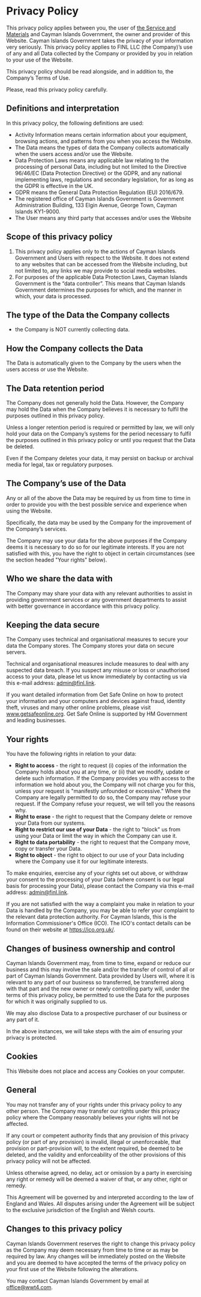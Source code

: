 # Privacy Policy

This privacy policy applies between you, the user of [the Service and Materials](https://docs.finlchain.org/finl-docs/legal-issues/terms-of-use#the-services-or-materials) and Cayman Islands Government, the owner and provider of this Website. Cayman Islands Government takes the privacy of your information very seriously. This privacy policy applies to FINL LLC (the Company)’s use of any and all Data collected by the Company or provided by you in relation to your use of the Website.

This privacy policy should be read alongside, and in addition to, the Company’s Terms of Use.

Please, read this privacy policy carefully.

## Definitions and interpretation

In this privacy policy, the following definitions are used:

* Activity Information means certain information about your equipment, browsing actions, and patterns from you when you access the Website.
* The Data means the types of data the Company collects automatically when the users access and/or use the Website.
* Data Protection Laws means any applicable law relating to the processing of personal Data, including but not limited to the Directive 96/46/EC (Data Protection Directive) or the GDPR, and any national implementing laws, regulations and secondary legislation, for as long as the GDPR is effective in the UK.
* GDPR means the General Data Protection Regulation (EU) 2016/679.
* The registered office of Cayman Islands Government is Government Administration Building, 133 Elgin Avenue, George Town, Cayman Islands KY1-9000.
* The User means any third party that accesses and/or uses the Website

## **Scope of this privacy policy**

1. This privacy policy applies only to the actions of Cayman Islands Government and Users with respect to the Website. It does not extend to any websites that can be accessed from the Website including, but not limited to, any links we may provide to social media websites.
2. For purposes of the applicable Data Protection Laws, Cayman Islands Government is the “data controller”. This means that Cayman Islands Government determines the purposes for which, and the manner in which, your data is processed.

## **The type of the Data the Company collects**

* the Company is NOT currently collecting data.

## How the Company collects the Data

The Data is automatically given to the Company by the users when the users access or use the Website.

## The Data retention period

The Company does not generally hold the Data. However, the Company may hold the Data when the Company believes it is necessary to fulfil the purposes outlined in this privacy policy.

Unless a longer retention period is required or permitted by law, we will only hold your data on the Company’s systems for the period necessary to fulfil the purposes outlined in this privacy policy or until you request that the Data be deleted.

Even if the Company deletes your data, it may persist on backup or archival media for legal, tax or regulatory purposes.

## The Company’s use of the Data

Any or all of the above the Data may be required by us from time to time in order to provide you with the best possible service and experience when using the Website.

Specifically, the data may be used by the Company for the improvement of the Company’s services.

The Company may use your data for the above purposes if the Company deems it is necessary to do so for our legitimate interests. If you are not satisfied with this, you have the right to object in certain circumstances (see the section headed "Your rights" below).

## Who we share the data with

The Company may share your data with any relevant authorities to assist in providing government services or any government departments to assist with better governance in accordance with this privacy policy.

## Keeping the data secure

The Company uses technical and organisational measures to secure your data the Company stores. The Company stores your data on secure servers.

Technical and organisational measures include measures to deal with any suspected data breach. If you suspect any misuse or loss or unauthorised access to your data, please let us know immediately by contacting us via this e-mail address: [admin@finl.link](mailto:admin@finl.link).

If you want detailed information from Get Safe Online on how to protect your information and your computers and devices against fraud, identity theft, viruses and many other online problems, please visit www.getsafeonline.org. Get Safe Online is supported by HM Government and leading businesses.

## Your rights

You have the following rights in relation to your data:

* **Right to access** - the right to request (i) copies of the information the Company holds about you at any time, or (ii) that we modify, update or delete such information. If the Company provides you with access to the information we hold about you, the Company will not charge you for this, unless your request is "manifestly unfounded or excessive." Where the Company are legally permitted to do so, the Company may refuse your request. If the Company refuse your request, we will tell you the reasons why.
* **Right to erase** - the right to request that the Company delete or remove your Data from our systems.
* **Right to restrict our use of your Data** - the right to "block" us from using your Data or limit the way in which the Company can use it.
* **Right to data portability** - the right to request that the Company move, copy or transfer your Data.
* **Right to object** - the right to object to our use of your Data including where the Company use it for our legitimate interests.

To make enquiries, exercise any of your rights set out above, or withdraw your consent to the processing of your Data (where consent is our legal basis for processing your Data), please contact the Company via this e-mail address: [admin@finl.link](mailto:admin@finl.link).

If you are not satisfied with the way a complaint you make in relation to your Data is handled by the Company, you may be able to refer your complaint to the relevant data protection authority. For Cayman Islands, this is the Information Commissioner's Office (ICO). The ICO's contact details can be found on their website at https://ico.org.uk/.

## Changes of business ownership and control

Cayman Islands Government may, from time to time, expand or reduce our business and this may involve the sale and/or the transfer of control of all or part of Cayman Islands Government. Data provided by Users will, where it is relevant to any part of our business so transferred, be transferred along with that part and the new owner or newly controlling party will, under the terms of this privacy policy, be permitted to use the Data for the purposes for which it was originally supplied to us.

We may also disclose Data to a prospective purchaser of our business or any part of it.

In the above instances, we will take steps with the aim of ensuring your privacy is protected.

## Cookies

This Website does not place and access any Cookies on your computer.

## General

You may not transfer any of your rights under this privacy policy to any other person. The Company may transfer our rights under this privacy policy where the Company reasonably believes your rights will not be affected.

If any court or competent authority finds that any provision of this privacy policy (or part of any provision) is invalid, illegal or unenforceable, that provision or part-provision will, to the extent required, be deemed to be deleted, and the validity and enforceability of the other provisions of this privacy policy will not be affected.

Unless otherwise agreed, no delay, act or omission by a party in exercising any right or remedy will be deemed a waiver of that, or any other, right or remedy.

This Agreement will be governed by and interpreted according to the law of England and Wales. All disputes arising under the Agreement will be subject to the exclusive jurisdiction of the English and Welsh courts.

## Changes to this privacy policy

Cayman Islands Government reserves the right to change this privacy policy as the Company may deem necessary from time to time or as may be required by law. Any changes will be immediately posted on the Website and you are deemed to have accepted the terms of the privacy policy on your first use of the Website following the alterations.

You may contact Cayman Islands Government by email at office@wwt4.com.
